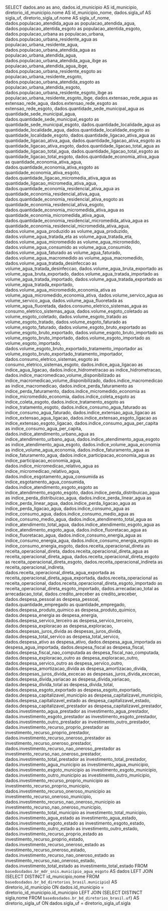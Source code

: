SELECT
    dados.ano as ano,
    dados.id_municipio AS id_municipio,
    diretorio_id_municipio.nome AS id_municipio_nome,
    dados.sigla_uf AS sigla_uf,
    diretorio_sigla_uf.nome AS sigla_uf_nome,
    dados.populacao_atendida_agua as populacao_atendida_agua,
    dados.populacao_atentida_esgoto as populacao_atentida_esgoto,
    dados.populacao_urbana as populacao_urbana,
    dados.populacao_urbana_residente_agua as populacao_urbana_residente_agua,
    dados.populacao_urbana_atendida_agua as populacao_urbana_atendida_agua,
    dados.populacao_urbana_atendida_agua_ibge as populacao_urbana_atendida_agua_ibge,
    dados.populacao_urbana_residente_esgoto as populacao_urbana_residente_esgoto,
    dados.populacao_urbana_atendida_esgoto as populacao_urbana_atendida_esgoto,
    dados.populacao_urbana_residente_esgoto_ibge as populacao_urbana_residente_esgoto_ibge,
    dados.extensao_rede_agua as extensao_rede_agua,
    dados.extensao_rede_esgoto as extensao_rede_esgoto,
    dados.quantidade_sede_municipal_agua as quantidade_sede_municipal_agua,
    dados.quantidade_sede_municipal_esgoto as quantidade_sede_municipal_esgoto,
    dados.quantidade_localidade_agua as quantidade_localidade_agua,
    dados.quantidade_localidade_esgoto as quantidade_localidade_esgoto,
    dados.quantidade_ligacao_ativa_agua as quantidade_ligacao_ativa_agua,
    dados.quantidade_ligacao_ativa_esgoto as quantidade_ligacao_ativa_esgoto,
    dados.quantidade_ligacao_total_agua as quantidade_ligacao_total_agua,
    dados.quantidade_ligacao_total_esgoto as quantidade_ligacao_total_esgoto,
    dados.quantidade_economia_ativa_agua as quantidade_economia_ativa_agua,
    dados.quantidade_economia_ativa_esgoto as quantidade_economia_ativa_esgoto,
    dados.quantidade_ligacao_micromedia_ativa_agua as quantidade_ligacao_micromedia_ativa_agua,
    dados.quantidade_economia_residencial_ativa_agua as quantidade_economia_residencial_ativa_agua,
    dados.quantidade_economia_residencial_ativa_esgoto as quantidade_economia_residencial_ativa_esgoto,
    dados.quantidade_economia_micromedida_ativa_agua as quantidade_economia_micromedida_ativa_agua,
    dados.quantidade_economia_residencial_micromedida_ativa_agua as quantidade_economia_residencial_micromedida_ativa_agua,
    dados.volume_agua_produzido as volume_agua_produzido,
    dados.volume_agua_tratada_eta as volume_agua_tratada_eta,
    dados.volume_agua_micromedido as volume_agua_micromedido,
    dados.volume_agua_consumido as volume_agua_consumido,
    dados.volume_agua_faturado as volume_agua_faturado,
    dados.volume_agua_macromedido as volume_agua_macromedido,
    dados.volume_agua_tratada_desinfeccao as volume_agua_tratada_desinfeccao,
    dados.volume_agua_bruta_exportado as volume_agua_bruta_exportado,
    dados.volume_agua_tratada_importado as volume_agua_tratada_importado,
    dados.volume_agua_tratada_exportado as volume_agua_tratada_exportado,
    dados.volume_agua_micromedido_economia_ativa as volume_agua_micromedido_economia_ativa,
    dados.volume_servico_agua as volume_servico_agua,
    dados.volume_agua_fluoretada as volume_agua_fluoretada,
    dados.consumo_eletrico_sistemas_agua as consumo_eletrico_sistemas_agua,
    dados.volume_esgoto_coletado as volume_esgoto_coletado,
    dados.volume_esgoto_tratado as volume_esgoto_tratado,
    dados.volume_esgoto_faturado as volume_esgoto_faturado,
    dados.volume_esgoto_bruto_exportado as volume_esgoto_bruto_exportado,
    dados.volume_esgoto_bruto_importado as volume_esgoto_bruto_importado,
    dados.volume_esgoto_importado as volume_esgoto_importado,
    dados.volume_esgoto_bruto_exportado_tratamento_importador as volume_esgoto_bruto_exportado_tratamento_importador,
    dados.consumo_eletrico_sistemas_esgoto as consumo_eletrico_sistemas_esgoto,
    dados.indice_agua_ligacao as indice_agua_ligacao,
    dados.indice_hidrometracao as indice_hidrometracao,
    dados.indice_macromedicao_volume_disponibilizado as indice_macromedicao_volume_disponibilizado,
    dados.indice_macromedicao as indice_macromedicao,
    dados.indice_perda_faturamento as indice_perda_faturamento,
    dados.indice_micromedido_economia as indice_micromedido_economia,
    dados.indice_coleta_esgoto as indice_coleta_esgoto,
    dados.indice_tratamento_esgoto as indice_tratamento_esgoto,
    dados.indice_consumo_agua_faturado as indice_consumo_agua_faturado,
    dados.indice_extensao_agua_ligacao as indice_extensao_agua_ligacao,
    dados.indice_extensao_esgoto_ligacao as indice_extensao_esgoto_ligacao,
    dados.indice_consumo_agua_per_capita as indice_consumo_agua_per_capita,
    dados.indice_atendimento_urbano_agua as indice_atendimento_urbano_agua,
    dados.indice_atendimento_agua_esgoto as indice_atendimento_agua_esgoto,
    dados.indice_volume_agua_economia as indice_volume_agua_economia,
    dados.indice_faturamento_agua as indice_faturamento_agua,
    dados.indice_participacao_economia_agua as indice_participacao_economia_agua,
    dados.indice_micromedicao_relativo_agua as indice_micromedicao_relativo_agua,
    dados.indice_esgotamento_agua_consumida as indice_esgotamento_agua_consumida,
    dados.indice_atendimento_esgoto_esgoto as indice_atendimento_esgoto_esgoto,
    dados.indice_perda_distribuicao_agua as indice_perda_distribuicao_agua,
    dados.indice_perda_linear_agua as indice_perda_linear_agua,
    dados.indice_perda_ligacao_agua as indice_perda_ligacao_agua,
    dados.indice_consumo_agua as indice_consumo_agua,
    dados.indice_consumo_medio_agua as indice_consumo_medio_agua,
    dados.indice_atendimento_total_agua as indice_atendimento_total_agua,
    dados.indice_atendimento_esgoto_agua as indice_atendimento_esgoto_agua,
    dados.indice_fluoretacao_agua as indice_fluoretacao_agua,
    dados.indice_consumo_energia_agua as indice_consumo_energia_agua,
    dados.indice_consumo_energia_esgoto as indice_consumo_energia_esgoto,
    dados.receita_operacional_direta as receita_operacional_direta,
    dados.receita_operacional_direta_agua as receita_operacional_direta_agua,
    dados.receita_operacional_direta_esgoto as receita_operacional_direta_esgoto,
    dados.receita_operacional_indireta as receita_operacional_indireta,
    dados.receita_operacional_direta_agua_exportada as receita_operacional_direta_agua_exportada,
    dados.receita_operacional as receita_operacional,
    dados.receita_operacional_direta_esgoto_importado as receita_operacional_direta_esgoto_importado,
    dados.arrecadacao_total as arrecadacao_total,
    dados.credito_areceber as credito_areceber,
    dados.despesa_pessoal as despesa_pessoal,
    dados.quantidade_empregado as quantidade_empregado,
    dados.despesa_produto_quimico as despesa_produto_quimico,
    dados.despesa_energia as despesa_energia,
    dados.despesa_servico_terceiro as despesa_servico_terceiro,
    dados.despesa_exploracao as despesa_exploracao,
    dados.despesas_juros_divida as despesas_juros_divida,
    dados.despesa_total_servico as despesa_total_servico,
    dados.despesa_ativo as despesa_ativo,
    dados.despesa_agua_importada as despesa_agua_importada,
    dados.despesa_fiscal as despesa_fiscal,
    dados.despesa_fiscal_nao_computada as despesa_fiscal_nao_computada,
    dados.despesa_exploracao_outro as despesa_exploracao_outro,
    dados.despesa_servico_outro as despesa_servico_outro,
    dados.despesa_amortizacao_divida as despesa_amortizacao_divida,
    dados.despesas_juros_divida_excecao as despesas_juros_divida_excecao,
    dados.despesa_divida_variacao as despesa_divida_variacao,
    dados.despesa_divida_total as despesa_divida_total,
    dados.despesa_esgoto_exportado as despesa_esgoto_exportado,
    dados.despesa_capitalizavel_municipio as despesa_capitalizavel_municipio,
    dados.despesa_capitalizavel_estado as despesa_capitalizavel_estado,
    dados.despesa_capitalizavel_prestador as despesa_capitalizavel_prestador,
    dados.investimento_agua_prestador as investimento_agua_prestador,
    dados.investimento_esgoto_prestador as investimento_esgoto_prestador,
    dados.investimento_outro_prestador as investimento_outro_prestador,
    dados.investimento_recurso_proprio_prestador as investimento_recurso_proprio_prestador,
    dados.investimento_recurso_oneroso_prestador as investimento_recurso_oneroso_prestador,
    dados.investimento_recurso_nao_oneroso_prestador as investimento_recurso_nao_oneroso_prestador,
    dados.investimento_total_prestador as investimento_total_prestador,
    dados.investimento_agua_municipio as investimento_agua_municipio,
    dados.investimento_esgoto_municipio as investimento_esgoto_municipio,
    dados.investimento_outro_municipio as investimento_outro_municipio,
    dados.investimento_recurso_proprio_municipio as investimento_recurso_proprio_municipio,
    dados.investimento_recurso_oneroso_municipio as investimento_recurso_oneroso_municipio,
    dados.investimento_recurso_nao_oneroso_municipio as investimento_recurso_nao_oneroso_municipio,
    dados.investimento_total_municipio as investimento_total_municipio,
    dados.investimento_agua_estado as investimento_agua_estado,
    dados.investimento_esgoto_estado as investimento_esgoto_estado,
    dados.investimento_outro_estado as investimento_outro_estado,
    dados.investimento_recurso_proprio_estado as investimento_recurso_proprio_estado,
    dados.investimento_recurso_oneroso_estado as investimento_recurso_oneroso_estado,
    dados.investimento_recurso_nao_oneroso_estado as investimento_recurso_nao_oneroso_estado,
    dados.investimento_total_estado as investimento_total_estado
FROM `basedosdados.br_mdr_snis.municipio_agua_esgoto` AS dados
LEFT JOIN (SELECT DISTINCT id_municipio,nome  FROM `basedosdados.br_bd_diretorios_brasil.municipio`) AS diretorio_id_municipio
    ON dados.id_municipio = diretorio_id_municipio.id_municipio
LEFT JOIN (SELECT DISTINCT sigla,nome  FROM `basedosdados.br_bd_diretorios_brasil.uf`) AS diretorio_sigla_uf
    ON dados.sigla_uf = diretorio_sigla_uf.sigla